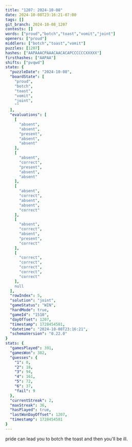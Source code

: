 ```yaml
---
title: "1207: 2024-10-08"
date: 2024-10-08T23:16:21-07:00
tags: []
git_branch: 2024-10-08_1207
contests: []
words: ["proud","botch","toast","vomit","joint"]
openers: ["proud"]
middlers: ["botch","toast","vomit"]
puzzles: [1207]
hashes: ["AAPAAACPAAACAACACAPCCCCCCXXXXX"]
firsthashes: ["AAPAA"]
shifts: ["pvqwd"]
state: {
  "puzzleDate": "2024-10-08",
  "boardState": [
    "proud",
    "botch",
    "toast",
    "vomit",
    "joint",
    ""
  ],
  "evaluations": [
    [
      "absent",
      "absent",
      "present",
      "absent",
      "absent"
    ],
    [
      "absent",
      "correct",
      "present",
      "absent",
      "absent"
    ],
    [
      "absent",
      "correct",
      "absent",
      "absent",
      "correct"
    ],
    [
      "absent",
      "correct",
      "absent",
      "present",
      "correct"
    ],
    [
      "correct",
      "correct",
      "correct",
      "correct",
      "correct"
    ],
    null
  ],
  "rowIndex": 5,
  "solution": "joint",
  "gameStatus": "WIN",
  "hardMode": true,
  "gameId": "1510",
  "dayOffset": 1207,
  "timestamp": 1728454581,
  "datetime": "2024-10-08T23:16:21",
  "schemaVersion": "0.22.0"
}
stats: {
  "gamesPlayed": 391,
  "gamesWon": 382,
  "guesses": {
    "1": 0,
    "2": 18,
    "3": 94,
    "4": 161,
    "5": 72,
    "6": 37,
    "fail": 9
  },
  "currentStreak": 2,
  "maxStreak": 36,
  "hasPlayed": true,
  "lastWonDayOffset": 1207,
  "timestamp": 1728454581
}
---
```

<!-- more -->
pride can lead you to botch the toast and then you'll be ill. 
